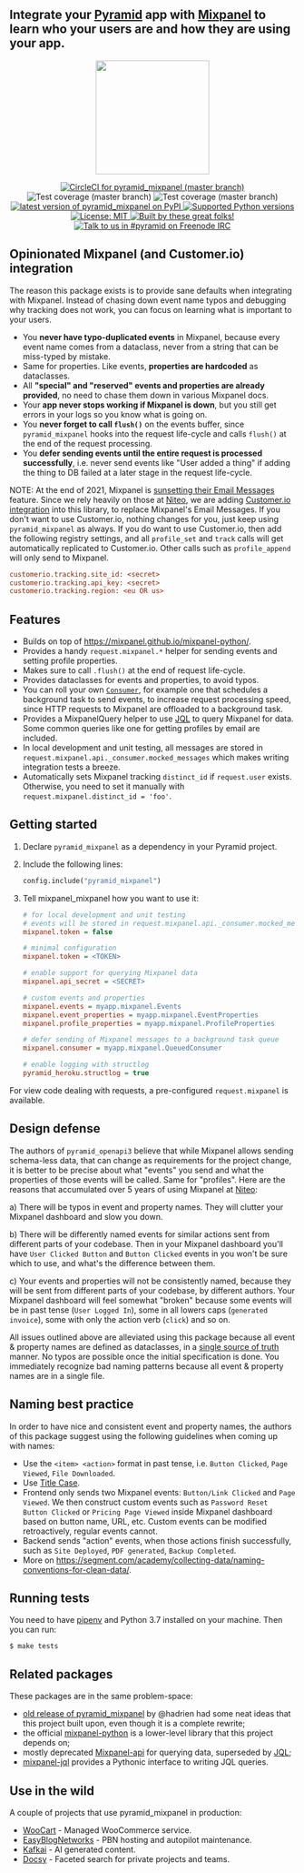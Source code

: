 ## Integrate your [Pyramid](https://trypyramid.com) app with [Mixpanel](https://mixpanel.com/) to learn who your users are and how they are using your app.

<p align="center">
  <img height="200" src="https://github.com/niteoweb/pyramid_mixpanel/blob/master/header.jpg?raw=true" />
</p>

<p align="center">
  <a href="https://circleci.com/gh/niteoweb/pyramid_mixpanel">
    <img alt="CircleCI for pyramid_mixpanel (master branch)"
         src="https://circleci.com/gh/niteoweb/pyramid_mixpanel.svg?style=shield">
  </a>
  <img alt="Test coverage (master branch)"
       src="https://img.shields.io/badge/tests_coverage-100%25-brightgreen.svg">
  <img alt="Test coverage (master branch)"
       src="https://img.shields.io/badge/types_coverage-100%25-brightgreen.svg">
  <a href="https://pypi.org/project/pyramid_mixpanel/">
    <img alt="latest version of pyramid_mixpanel on PyPI"
         src="https://img.shields.io/pypi/v/pyramid_mixpanel.svg">
  </a>
  <a href="https://pypi.org/project/pyramid_mixpanel/">
    <img alt="Supported Python versions"
         src="https://img.shields.io/pypi/pyversions/pyramid_mixpanel.svg">
  </a>
  <a href="https://github.com/niteoweb/pyramid_mixpanel/blob/master/LICENSE">
    <img alt="License: MIT"
         src="https://img.shields.io/badge/License-MIT-yellow.svg">
  </a>
  <a href="https://github.com/niteoweb/pyramid_mixpanel/graphs/contributors">
    <img alt="Built by these great folks!"
         src="https://img.shields.io/github/contributors/niteoweb/pyramid_mixpanel.svg">
  </a>
  <a href="https://webchat.freenode.net/?channels=pyramid">
    <img alt="Talk to us in #pyramid on Freenode IRC"
         src="https://img.shields.io/badge/irc-freenode-blue.svg">
  </a>
</p>

## Opinionated Mixpanel (and Customer.io) integration

The reason this package exists is to provide sane defaults when integrating with Mixpanel. Instead of chasing down event name typos and debugging why tracking does not work, you can focus on learning what is important to your users.

- You **never have typo-duplicated events** in Mixpanel, because every event name comes from a dataclass, never from a string that can be miss-typed by mistake.
- Same for properties. Like events, **properties are hardcoded** as dataclasses.
- All **"special" and "reserved" events and properties are already provided**, no need to chase them down in various Mixpanel docs.
- Your **app never stops working if Mixpanel is down**, but you still get errors in your logs so you know what is going on.
- You **never forget to call `flush()`** on the events buffer, since `pyramid_mixpanel` hooks into the request life-cycle and calls `flush()` at the end of the request processing.
- You **defer sending events until the entire request is processed successfully**, i.e. never send events like "User added a thing" if adding the thing to DB failed at a later stage in the request life-cycle.

NOTE: At the end of 2021, Mixpanel is [sunsetting their Email Messages](https://mixpanel.com/blog/why-were-sunsetting-messaging-and-experiments/) feature. Since we rely heavily on those at
[Niteo](https://niteo.co), we are adding [Customer.io integration]() into this library, to replace Mixpanel's Email Messages. If you don't want to use Customer.io, nothing changes for you, just keep using `pyramid_mixpanel` as always. If you do want to use Customer.io, then
add the following registry settings, and all `profile_set` and `track` calls will get automatically replicated to Customer.io. Other calls such as `profile_append` will only send to Mixpanel.

```ini
customerio.tracking.site_id: <secret>
customerio.tracking.api_key: <secret>
customerio.tracking.region: <eu OR us>
```


## Features

- Builds on top of https://mixpanel.github.io/mixpanel-python/.
- Provides a handy `request.mixpanel.*` helper for sending events and setting profile properties.
- Makes sure to call `.flush()` at the end of request life-cycle.
- Provides dataclasses for events and properties, to avoid typos.
- You can roll your own [`Consumer`](https://mixpanel.github.io/mixpanel-python/#built-in-consumers), for example one that schedules a background task to send events, to increase request processing speed, since HTTP requests to Mixpanel are offloaded to a background task.
- Provides a MixpanelQuery helper to use [JQL](https://mixpanel.com/jql/) to query Mixpanel for data. Some common queries like one for getting profiles by email are included.
- In local development and unit testing, all messages are stored in `request.mixpanel.api._consumer.mocked_messages` which makes writing integration tests a breeze.
- Automatically sets Mixpanel tracking `distinct_id` if `request.user` exists. Otherwise, you need to set it manually with `request.mixpanel.distinct_id = 'foo'`.


## Getting started

1. Declare `pyramid_mixpanel` as a dependency in your Pyramid project.

1. Include the following lines:

    ```python
    config.include("pyramid_mixpanel")
    ```

1. Tell mixpanel_mixpanel how you want to use it:


    ```ini
    # for local development and unit testing
    # events will be stored in request.mixpanel.api._consumer.mocked_messages
    mixpanel.token = false

    # minimal configuration
    mixpanel.token = <TOKEN>

    # enable support for querying Mixpanel data
    mixpanel.api_secret = <SECRET>

    # custom events and properties
    mixpanel.events = myapp.mixpanel.Events
    mixpanel.event_properties = myapp.mixpanel.EventProperties
    mixpanel.profile_properties = myapp.mixpanel.ProfileProperties

    # defer sending of Mixpanel messages to a background task queue
    mixpanel.consumer = myapp.mixpanel.QueuedConsumer

    # enable logging with structlog
    pyramid_heroku.structlog = true
    ```

For view code dealing with requests, a pre-configured `request.mixpanel`
is available.


## Design defense

The authors of `pyramid_openapi3` believe that while Mixpanel allows sending schema-less data, that can change as requirements for the project change, it is better to be precise about what "events" you send and what the properties of those events will be called. Same for "profiles". Here are the reasons that accumulated over 5 years of using Mixpanel at [Niteo](https://niteo.co):

a) There will be typos in event and property names. They will clutter your Mixpanel dashboard and slow you down.

b) There will be differently named events for similar actions sent from different parts of your codebase. Then in your Mixpanel dashboard you'll have `User Clicked Button` and `Button Clicked` events in you won't be sure which to use, and what's the difference between them.

c) Your events and properties will not be consistently named, because they will be sent from different parts of your codebase, by different authors. Your Mixpanel dashboard will feel somewhat "broken" because some events will be in past tense (`User Logged In`), some in all lowers caps (`generated invoice`), some with only the action verb (`click`) and so on.

All issues outlined above are alleviated using this package because all event & property names are defined as dataclasses, in a [single source of truth](https://github.com/niteoweb/pyramid_mixpanel/blob/eb47dcaa41e1f5de4134b066b90e9530d9318de2/pyramid_mixpanel/__init__.py#L29) manner. No typos are possible once the initial specification is done. You immediately recognize bad naming patterns because all event & property names are in a single file.

## Naming best practice

In order to have nice and consistent event and property names, the authors of this package suggest using the following guidelines when coming up with names:

* Use the `<item> <action>` format in past tense, i.e. `Button Clicked`, `Page Viewed`, `File Downloaded`.
* Use [Title Case](https://en.wikipedia.org/wiki/Letter_case#Title_Case).
* Frontend only sends two Mixpanel events: `Button/Link Clicked` and `Page Viewed`. We then construct custom events such as `Password Reset Button Clicked` or `Pricing Page Viewed` inside Mixpanel dashboard based on button name, URL, etc. Custom events can be modified retroactively, regular events cannot.
* Backend sends "action" events, when those actions finish successfully, such as `Site Deployed`, `PDF generated`, `Backup Completed`.
* More on https://segment.com/academy/collecting-data/naming-conventions-for-clean-data/.


## Running tests

You need to have [pipenv](https://pipenv.readthedocs.io/) and Python 3.7 installed on your machine. Then you can run:

    $ make tests

## Related packages

These packages are in the same problem-space:

- [old release of pyramid_mixpanel](https://pypi.org/project/pyramid_mixpanel/0.1.65/) by @hadrien had some neat ideas that this project built upon, even though it is a complete rewrite;
- the official [mixpanel-python](https://mixpanel.github.io/mixpanel-python/) is a lower-level library that this project depends on;
- mostly deprecated [Mixpanel-api](https://github.com/mixpanel/mixpanel_api) for querying data, superseded by [JQL](https://mixpanel.com/jql/);
- [mixpanel-jql](https://github.com/ownaginatious/mixpanel-jql) provides a Pythonic interface to writing JQL queries.


## Use in the wild

A couple of projects that use pyramid_mixpanel in production:

- [WooCart](https://woocart.com) - Managed WooCommerce service.
- [EasyBlogNetworks](https://easyblognetworks.com) - PBN hosting and autopilot maintenance.
- [Kafkai](https://kafkai.com) - AI generated content.
- [Docsy](https://docsy.org/) - Faceted search for private projects and teams.
